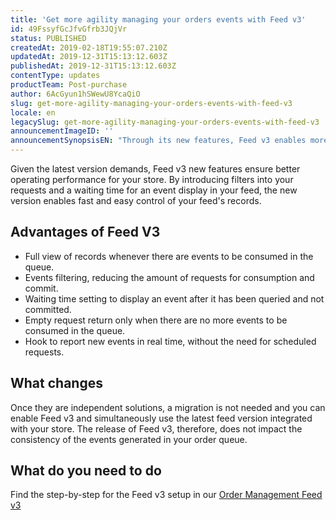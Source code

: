 ```yaml
---
title: 'Get more agility managing your orders events with Feed v3'
id: 49FssyfGcJfvGfrb3JQjVr
status: PUBLISHED
createdAt: 2019-02-18T19:55:07.210Z
updatedAt: 2019-12-31T15:13:12.603Z
publishedAt: 2019-12-31T15:13:12.603Z
contentType: updates
productTeam: Post-purchase
author: 6AcGyun1hSWewU8YcaQiO
slug: get-more-agility-managing-your-orders-events-with-feed-v3
locale: en
legacySlug: get-more-agility-managing-your-orders-events-with-feed-v3
announcementImageID: ''
announcementSynopsisEN: "Through its new features, Feed v3 enables more effective management of your feed's records."
---
```


Given the latest version demands, Feed v3 new features ensure better operating performance for your store. By introducing filters into your requests and a waiting time for an event display in your feed, the new version enables fast and easy control of your feed's records.

## Advantages of Feed V3

- Full view of records whenever there are events to be consumed in the queue.
- Events filtering, reducing the amount of requests for consumption and commit.
- Waiting time setting to display an event after it has been queried and not committed.
- Empty request return only when there are no more events to be consumed in the queue.
- Hook to report new events in real time, without the need for scheduled requests.

## What changes

Once they are independent solutions, a migration is not needed and you can enable Feed v3 and simultaneously use the latest feed version integrated with your store. The release of Feed v3, therefore, does not impact the consistency of the events generated in your order queue.

## What do you need to do

Find the step-by-step for the Feed v3 setup in our [Order Management Feed v3](https://help.vtex.com/en/tutorial/orders-management-feed-v3)


